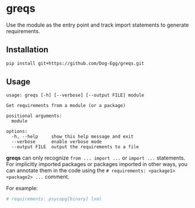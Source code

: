 # greqs

Use the module as the entry point and track import statements to generate requirements.

## Installation

```sh
pip install git+https://github.com/Dog-Egg/greqs.git
```

## Usage

```
usage: greqs [-h] [--verbose] [--output FILE] module

Get requirements from a module (or a package)

positional arguments:
  module

options:
  -h, --help     show this help message and exit
  --verbose      enable verbose mode
  --output FILE  output the requirements to a file
```


**greqs** can only recognize `from ... import ...` or `import ...` statements.
For implicitly imported packages or packages imported in other ways, you can annotate them in the code using the `# requirements: <package1> <package2> ...` comment.

For example:

```python
# requirements: psycopg[binary] lxml
```
